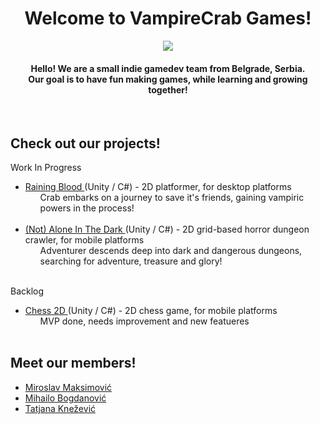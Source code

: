 <div align="center">
    <h1>Welcome to VampireCrab Games!</h1>
    <img src="https://user-images.githubusercontent.com/57428230/227219018-951084b3-8a4b-45ad-8c90-3a8ea5ad95b7.png" />
    <h4> Hello! We are a small indie gamedev team from Belgrade, Serbia. 
    <br> Our goal is to have fun making games, while learning and growing together!</h4>
    <br>
</div>
<div>
    <h2>Check out our projects!</h2>
<!--     <p> Released </p>
    <ul>
        <li> <a href="" target="_blank">  </a>
            <ul>  </ul>
        </li>
        <br>
    </ul> -->
    <p> Work In Progress </p>
    <ul>
        <li> <a href="https://github.com/VampireCrab-Games/Raining-Blood" target="_blank"> Raining Blood </a> (Unity / C#) - 2D platformer, for desktop platforms
            <ul> Crab embarks on a journey to save it's friends, gaining vampiric powers in the process! </ul>
        </li>
        <br>
        <li> <a href="https://github.com/VampireCrab-Games/Not-Alone-In-The-Dark" target="_blank"> (Not) Alone In The Dark </a> (Unity / C#) - 2D grid-based horror dungeon crawler, for mobile platforms
            <ul> Adventurer descends deep into dark and dangerous dungeons, searching for adventure, treasure and glory! </ul>
        </li>
        <br>
    </ul>
    <p> Backlog </p>
    <ul>
        <li> <a href="https://github.com/VampireCrab-Games/Chess-2D" target="_blank"> Chess 2D </a> (Unity / C#) - 2D chess game, for mobile platforms
            <ul> MVP done, needs improvement and new featueres</ul>
        </li>
        <br>
    </ul>
    
</div>
<div align="left">
    <h2>Meet our members!</h2>
    <ul>
        <li><a href="https://www.github.com/Mikros1999" target="_blank" rel="noopener noreferrer"> Miroslav Maksimović </a></li>
        <li><a href="https://www.github.com/crknuchu" target="_blank" rel="noopener noreferrer"> Mihailo Bogdanović </a></li>
        <li><a href="https://www.github.com/TatjanaKnezevic" target="_blank" rel="noopener noreferrer"> Tatjana Knežević </a></li>
    </ul>
    <br>
</div>
